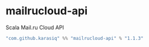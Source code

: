 # mailrucloud-api
Scala Mail.ru Cloud API
```scala
"com.github.karasiq" %% "mailrucloud-api" % "1.1.3"
```
